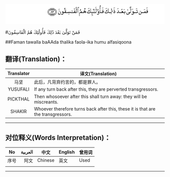 ![003:082](images/003_082.gif)

#فَمَنْ تَوَلَّىٰ بَعْدَ ذَٰلِكَ فَأُولَٰئِكَ هُمُ الْفَاسِقُونَ 

##Faman tawalla baAAda thalika faola-ika humu alfasiqoona 

## 翻译(Translation)：

| Translator | 译文(Translation)                                            |
| :--------: | ------------------------------------------------------------ |
|    马坚    | 此后，凡背弃约言的，都是罪人。                               |
|  YUSUFALI  | If any turn back after this, they are perverted transgressors. |
|  PICKTHAL  | Then whosoever after this shall turn away: they will be miscreants. |
|   SHAKIR   | Whoever therefore turns back after this, these it is that are the transgressors. |

---

## 对位释义(Words Interpretation)：

| No   | العربية | 中文    | English | 曾用词 |
| ---- | ------: | ------- | ------- | ------ |
| 序号 |    阿文 | Chinese | 英文    | Used   |
|      |         |         |         |        |

---
